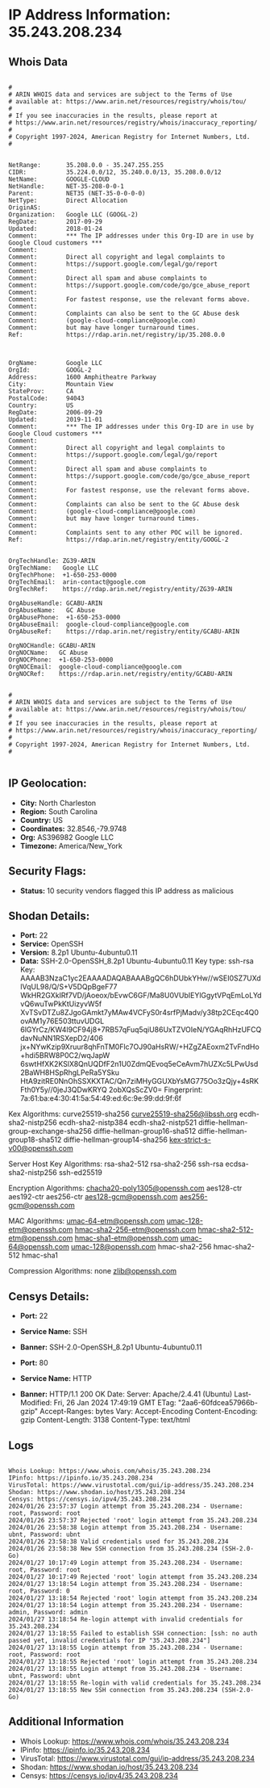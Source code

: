 # IP Address Information: 35.243.208.234

## Whois Data
```

#
# ARIN WHOIS data and services are subject to the Terms of Use
# available at: https://www.arin.net/resources/registry/whois/tou/
#
# If you see inaccuracies in the results, please report at
# https://www.arin.net/resources/registry/whois/inaccuracy_reporting/
#
# Copyright 1997-2024, American Registry for Internet Numbers, Ltd.
#


NetRange:       35.208.0.0 - 35.247.255.255
CIDR:           35.224.0.0/12, 35.240.0.0/13, 35.208.0.0/12
NetName:        GOOGLE-CLOUD
NetHandle:      NET-35-208-0-0-1
Parent:         NET35 (NET-35-0-0-0-0)
NetType:        Direct Allocation
OriginAS:       
Organization:   Google LLC (GOOGL-2)
RegDate:        2017-09-29
Updated:        2018-01-24
Comment:        *** The IP addresses under this Org-ID are in use by Google Cloud customers *** 
Comment:        
Comment:        Direct all copyright and legal complaints to 
Comment:        https://support.google.com/legal/go/report
Comment:        
Comment:        Direct all spam and abuse complaints to 
Comment:        https://support.google.com/code/go/gce_abuse_report
Comment:        
Comment:        For fastest response, use the relevant forms above.
Comment:        
Comment:        Complaints can also be sent to the GC Abuse desk 
Comment:        (google-cloud-compliance@google.com) 
Comment:        but may have longer turnaround times.
Ref:            https://rdap.arin.net/registry/ip/35.208.0.0



OrgName:        Google LLC
OrgId:          GOOGL-2
Address:        1600 Amphitheatre Parkway
City:           Mountain View
StateProv:      CA
PostalCode:     94043
Country:        US
RegDate:        2006-09-29
Updated:        2019-11-01
Comment:        *** The IP addresses under this Org-ID are in use by Google Cloud customers *** 
Comment:        
Comment:        Direct all copyright and legal complaints to 
Comment:        https://support.google.com/legal/go/report
Comment:        
Comment:        Direct all spam and abuse complaints to 
Comment:        https://support.google.com/code/go/gce_abuse_report
Comment:        
Comment:        For fastest response, use the relevant forms above.
Comment:        
Comment:        Complaints can also be sent to the GC Abuse desk 
Comment:        (google-cloud-compliance@google.com) 
Comment:        but may have longer turnaround times.
Comment:        
Comment:        Complaints sent to any other POC will be ignored.
Ref:            https://rdap.arin.net/registry/entity/GOOGL-2


OrgTechHandle: ZG39-ARIN
OrgTechName:   Google LLC
OrgTechPhone:  +1-650-253-0000 
OrgTechEmail:  arin-contact@google.com
OrgTechRef:    https://rdap.arin.net/registry/entity/ZG39-ARIN

OrgAbuseHandle: GCABU-ARIN
OrgAbuseName:   GC Abuse
OrgAbusePhone:  +1-650-253-0000 
OrgAbuseEmail:  google-cloud-compliance@google.com
OrgAbuseRef:    https://rdap.arin.net/registry/entity/GCABU-ARIN

OrgNOCHandle: GCABU-ARIN
OrgNOCName:   GC Abuse
OrgNOCPhone:  +1-650-253-0000 
OrgNOCEmail:  google-cloud-compliance@google.com
OrgNOCRef:    https://rdap.arin.net/registry/entity/GCABU-ARIN


#
# ARIN WHOIS data and services are subject to the Terms of Use
# available at: https://www.arin.net/resources/registry/whois/tou/
#
# If you see inaccuracies in the results, please report at
# https://www.arin.net/resources/registry/whois/inaccuracy_reporting/
#
# Copyright 1997-2024, American Registry for Internet Numbers, Ltd.
#


```
## IP Geolocation:
- **City:** North Charleston
- **Region:** South Carolina
- **Country:** US
- **Coordinates:** 32.8546,-79.9748
- **Org:** AS396982 Google LLC
- **Timezone:** America/New_York

## Security Flags:
- **Status:** 10 security vendors flagged this IP address as malicious

## Shodan Details:
- **Port:** 22
- **Service:** OpenSSH
- **Version:** 8.2p1 Ubuntu-4ubuntu0.11
- **Data:** SSH-2.0-OpenSSH_8.2p1 Ubuntu-4ubuntu0.11
Key type: ssh-rsa
Key: AAAAB3NzaC1yc2EAAAADAQABAAABgQC6hDUbkYHw//wSEI0SZ7UXdlVqUL98/Q/S+V5DQpBgeF77
WkHR2GXkIRf7VD/jAoeox/bEvwC6GF/Ma8U0VUbIEYlGgytVPqEmLoLYdvQ6wuTwPkKtUizyvW5f
XvTSvDTZu8ZJgoGAmkt7yMAw4VCFyS0r4srfPjMadv/y38tp2CEqc4Q0ovAM1y76E503ttuvUDGL
6lGYrCz/KW4l9CF94j8+7RB57qFuq5qiU86UxTZVOIeN/YGAqRhHzUFCQdavNuNN1RSXepD2/406
jx+NYwKzip9Xruur8qhFnTM0Flc7OJ90aHsRW/+HZgZAEoxm2TvFndHo+hdi5BRW8P0C2/wqJapW
6swtHfXK2KSlX8QnUQDfF2n1U0ZdmQEvoq5eCeAvm7hUZXc5LPwUsd2BaWH8HSpRhgLPeRa5YSku
HtA9zitRE0NnOhSSXKXTAC/Qn7ziMHyGGUXbYsMG775Oo3zQjy+4sRKFth0Y5y//0jeJ3QDwKRYQ
2obXQsScZV0=
Fingerprint: 7a:61:ba:e4:30:41:5a:54:49:ed:6c:9e:99:dd:9f:6f

Kex Algorithms:
	curve25519-sha256
	curve25519-sha256@libssh.org
	ecdh-sha2-nistp256
	ecdh-sha2-nistp384
	ecdh-sha2-nistp521
	diffie-hellman-group-exchange-sha256
	diffie-hellman-group16-sha512
	diffie-hellman-group18-sha512
	diffie-hellman-group14-sha256
	kex-strict-s-v00@openssh.com

Server Host Key Algorithms:
	rsa-sha2-512
	rsa-sha2-256
	ssh-rsa
	ecdsa-sha2-nistp256
	ssh-ed25519

Encryption Algorithms:
	chacha20-poly1305@openssh.com
	aes128-ctr
	aes192-ctr
	aes256-ctr
	aes128-gcm@openssh.com
	aes256-gcm@openssh.com

MAC Algorithms:
	umac-64-etm@openssh.com
	umac-128-etm@openssh.com
	hmac-sha2-256-etm@openssh.com
	hmac-sha2-512-etm@openssh.com
	hmac-sha1-etm@openssh.com
	umac-64@openssh.com
	umac-128@openssh.com
	hmac-sha2-256
	hmac-sha2-512
	hmac-sha1

Compression Algorithms:
	none
	zlib@openssh.com


## Censys Details:
- **Port:** 22
- **Service Name:** SSH
- **Banner:** SSH-2.0-OpenSSH_8.2p1 Ubuntu-4ubuntu0.11

- **Port:** 80
- **Service Name:** HTTP
- **Banner:** HTTP/1.1 200 OK
Date:  <REDACTED>
Server: Apache/2.4.41 (Ubuntu)
Last-Modified: Fri, 26 Jan 2024 17:49:19 GMT
ETag: "2aa6-60fdcea57966b-gzip"
Accept-Ranges: bytes
Vary: Accept-Encoding
Content-Encoding: gzip
Content-Length: 3138
Content-Type: text/html


## Logs
```

Whois Lookup: https://www.whois.com/whois/35.243.208.234
IPinfo: https://ipinfo.io/35.243.208.234
VirusTotal: https://www.virustotal.com/gui/ip-address/35.243.208.234
Shodan: https://www.shodan.io/host/35.243.208.234
Censys: https://censys.io/ipv4/35.243.208.234
2024/01/26 23:57:37 Login attempt from 35.243.208.234 - Username: root, Password: root
2024/01/26 23:57:37 Rejected 'root' login attempt from 35.243.208.234
2024/01/26 23:58:38 Login attempt from 35.243.208.234 - Username: ubnt, Password: ubnt
2024/01/26 23:58:38 Valid credentials used for 35.243.208.234
2024/01/26 23:58:38 New SSH connection from 35.243.208.234 (SSH-2.0-Go)
2024/01/27 10:17:49 Login attempt from 35.243.208.234 - Username: root, Password: root
2024/01/27 10:17:49 Rejected 'root' login attempt from 35.243.208.234
2024/01/27 13:18:54 Login attempt from 35.243.208.234 - Username: root, Password: 0
2024/01/27 13:18:54 Rejected 'root' login attempt from 35.243.208.234
2024/01/27 13:18:54 Login attempt from 35.243.208.234 - Username: admin, Password: admin
2024/01/27 13:18:54 Re-login attempt with invalid credentials for 35.243.208.234
2024/01/27 13:18:55 Failed to establish SSH connection: [ssh: no auth passed yet, invalid credentials for IP "35.243.208.234"]
2024/01/27 13:18:55 Login attempt from 35.243.208.234 - Username: root, Password: root
2024/01/27 13:18:55 Rejected 'root' login attempt from 35.243.208.234
2024/01/27 13:18:55 Login attempt from 35.243.208.234 - Username: ubnt, Password: ubnt
2024/01/27 13:18:55 Re-login with valid credentials for 35.243.208.234
2024/01/27 13:18:55 New SSH connection from 35.243.208.234 (SSH-2.0-Go)

```
## Additional Information
- Whois Lookup: https://www.whois.com/whois/35.243.208.234
- IPinfo: https://ipinfo.io/35.243.208.234
- VirusTotal: https://www.virustotal.com/gui/ip-address/35.243.208.234
- Shodan: https://www.shodan.io/host/35.243.208.234
- Censys: https://censys.io/ipv4/35.243.208.234

